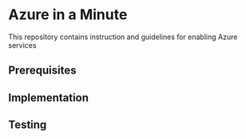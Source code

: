 # Azure in a Minute
This repository contains instruction and guidelines for enabling Azure services 


## Prerequisites

## Implementation

## Testing
